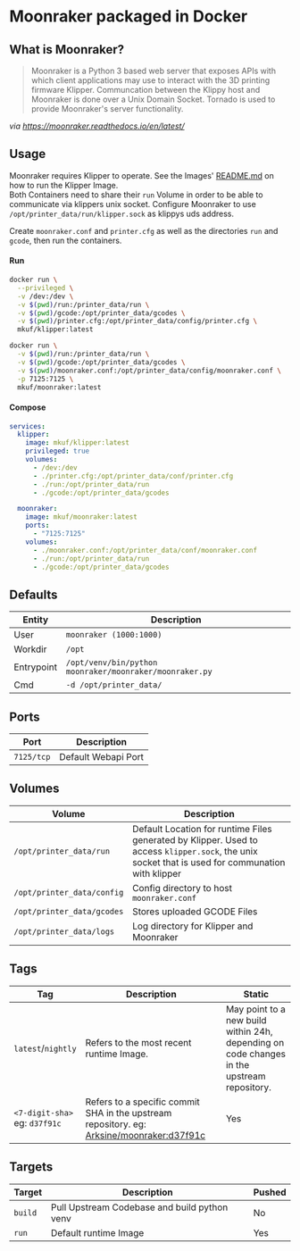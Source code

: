 # Moonraker packaged in Docker
## What is Moonraker?

>Moonraker is a Python 3 based web server that exposes APIs with which client applications may use to interact with the 3D printing firmware Klipper. Communcation between the Klippy host and Moonraker is done over a Unix Domain Socket. Tornado is used to provide Moonraker's server functionality.

_via https://moonraker.readthedocs.io/en/latest/_

## Usage
Moonraker requires Klipper to operate. See the Images' [README.md](../klipper/README.md) on how to run the Klipper Image.  
Both Containers need to share their `run` Volume in order to be able to communicate via klippers unix socket. Configure Moonraker to use `/opt/printer_data/run/klipper.sock` as klippys uds address.  

Create `moonraker.conf` and `printer.cfg` as well as the directories `run` and `gcode`, then run the containers.

#### Run
```bash
docker run \
  --privileged \
  -v /dev:/dev \
  -v $(pwd)/run:/printer_data/run \
  -v $(pwd)/gcode:/opt/printer_data/gcodes \
  -v $(pwd)/printer.cfg:/opt/printer_data/config/printer.cfg \
  mkuf/klipper:latest

docker run \
  -v $(pwd)/run:/printer_data/run \
  -v $(pwd)/gcode:/opt/printer_data/gcodes \
  -v $(pwd)/moonraker.conf:/opt/printer_data/config/moonraker.conf \
  -p 7125:7125 \
  mkuf/moonraker:latest
```

#### Compose
```yaml
services:
  klipper:
    image: mkuf/klipper:latest
    privileged: true
    volumes:
      - /dev:/dev
      - ./printer.cfg:/opt/printer_data/conf/printer.cfg
      - ./run:/opt/printer_data/run
      - ./gcode:/opt/printer_data/gcodes

  moonraker:
    image: mkuf/moonraker:latest
    ports:
      - "7125:7125"
    volumes:
      - ./moonraker.conf:/opt/printer_data/conf/moonraker.conf
      - ./run:/opt/printer_data/run
      - ./gcode:/opt/printer_data/gcodes
```

## Defaults
|Entity|Description|
|---|---|
|User| `moonraker (1000:1000)` |
|Workdir|`/opt`|
|Entrypoint|`/opt/venv/bin/python moonraker/moonraker/moonraker.py`|
|Cmd|`-d /opt/printer_data/`|

## Ports
|Port|Description|
|---|---|
|`7125/tcp`|Default Webapi Port|

## Volumes
|Volume|Description|
|---|---|
|`/opt/printer_data/run`| Default Location for runtime Files generated by Klipper. Used to access `klipper.sock`, the unix socket that is used for communation with klipper |
|`/opt/printer_data/config`|Config directory to host `moonraker.conf`|
|`/opt/printer_data/gcodes`|Stores uploaded GCODE Files|
|`/opt/printer_data/logs`|Log directory for Klipper and Moonraker|

## Tags
|Tag|Description|Static|
|---|---|---|
|`latest`/`nightly`|Refers to the most recent runtime Image.|May point to a new build within 24h, depending on code changes in the upstream repository.|
|`<7-digit-sha>` <br>eg: `d37f91c`|Refers to a specific commit SHA in the upstream repository. eg: [Arksine/moonraker:d37f91c](https://github.com/Arksine/moonraker/commit/d37f91c9c864302e750385297d2aa2a0c9b43035)|Yes|

## Targets
|Target|Description|Pushed|
|---|---|---|
|`build`|Pull Upstream Codebase and build python venv|No|
|`run`|Default runtime Image|Yes|